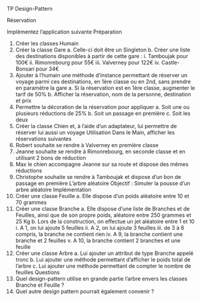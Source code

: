 TP Design-Pattern

Réservation

Implémentez l’application suivante
Préparation

1. Créer les classes Humain
2. Créer la classe Gare
   a. Celle-ci doit être un Singleton
   b. Créer une liste des destinations disponibles à partir de cette gare :
   i. Tamboujak pour 100€
   ii. Rimonrebourg pour 55€
   iii. Valverney pour 122€
   iv. Castle-Bonsari pour 34€
3. Ajouter à l’humain une méthode d’instance permettant de réserver un voyage parmi ces destinations, en 1ère classe ou en 2nd, sans prendre en paramètre la gare
   a. Si la réservation est en 1ère classe, augmenter le tarif de 50%
   b. Afficher la réservation, nom de la personne, destination et prix
4. Permettre la décoration de la réservation pour appliquer
   a. Soit une ou plusieurs réductions de 25%
   b. Soit un passage en première
   c. Soit les deux
5. Créer la classe Chien et, à l’aide d’un adaptateur, lui permettre de réserver lui aussi un voyage
   Utilisation
   Dans le Main, afficher les réservations suivantes
6. Robert souhaite se rendre à Valverney en première classe
7. Jeanne souhaite se rendre à Rimonrebourg, en seconde classe et en utilisant 2 bons de réduction
8. Max le chien accompagne Jeanne sur sa route et dispose des mêmes réductions
9. Christophe souhaite se rendre à Tamboujak et dispose d’un bon de passage en première
   L’arbre aléatoire
   Objectif : Simuler la pousse d’un arbre aléatoire
   Implémentation
10. Créer une classe Feuille
    a. Elle dispose d’un poids aléatoire entre 10 et 70 grammes
11. Créer une classe Branche
    a. Elle dispose d’une liste de Branches et de Feuilles, ainsi que de son propre poids, aléatoire entre 250 grammes et 25 Kg
    b. Lors de la construction, on effectue un jet aléatoire entre 1 et 10
    i. A 1, on lui ajoute 5 feuilles
    ii. A 2, on lui ajoute 3 feuilles
    iii. de 3 à 8 compris, la branche ne contient rien
    iv. A 9, la branche contient une branche et 2 feuilles
    v. A 10, la branche contient 2 branches et une feuille
12. Créer une classe Arbre
    a. Lui ajouter un attribut de type Branche appelé tronc
    b. Lui ajouter une méthode permettant d’afficher le poids total de l’arbre
    c. Lui ajouter une méthode permettant de compter le nombre de feuilles
    Questions
13. Quel design-pattern utilise en grande partie l’arbre envers les classes Branche et Feuille ?
14. Quel autre design pattern pourrait également convenir ?
